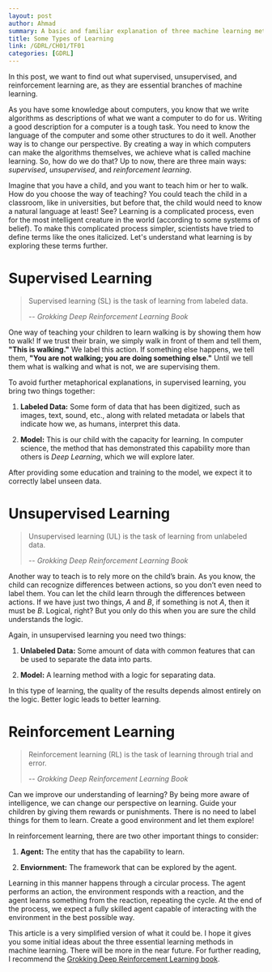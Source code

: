```yaml
---
layout: post
author: Ahmad
summary: A basic and familiar explanation of three machine learning methods
title: Some Types of Learning
link: /GDRL/CH01/TF01
categories: [GDRL]
---
```


In this post, we want to find out what supervised, unsupervised, and reinforcement learning are, as they are essential branches of machine learning.

As you have some knowledge about computers, you know that we write algorithms as descriptions of what we want a computer to do for us. Writing a good description for a computer is a tough task. You need to know the language of the computer and some other structures to do it well. Another way is to change our perspective. By creating a way in which computers can make the algorithms themselves, we achieve what is called machine learning. So, how do we do that? Up to now, there are three main ways: *supervised*, *unsupervised*, and *reinforcement learning*.

Imagine that you have a child, and you want to teach him or her to walk. How do you choose the way of teaching? You could teach the child in a classroom, like in universities, but before that, the child would need to know a natural language at least! See? Learning is a complicated process, even for the most intelligent creature in the world (according to some systems of belief). To make this complicated process simpler, scientists have tried to define terms like the ones italicized. Let's understand what learning is by exploring these terms further.

# Supervised Learning
> Supervised learning (SL) is the task of learning from labeled data.
>
> -- <cite>Grokking Deep Reinforcement Learning Book</cite>

One way of teaching your children to learn walking is by showing them how to walk! If we trust their brain, we simply walk in front of them and tell them, **"This is walking."** We label this action. If something else happens, we tell them, **"You are not walking; you are doing something else."** Until we tell them what is walking and what is not, we are supervising them.

To avoid further metaphorical explanations, in supervised learning, you bring two things together:

1. **Labeled Data:** Some form of data that has been digitized, such as images, text, sound, etc., along with related metadata or labels that indicate how we, as humans, interpret this data.

2. **Model:** This is our child with the capacity for learning. In computer science, the method that has demonstrated this capability more than others is *Deep Learning*, which we will explore later.


After providing some education and training to the model, we expect it to correctly label unseen data.


# Unsupervised Learning
> Unsupervised learning (UL) is the task of learning from unlabeled data.
>
> -- <cite>Grokking Deep Reinforcement Learning Book</cite>

Another way to teach is to rely more on the child’s brain. As you know, the child can recognize differences between actions, so you don’t even need to label them. You can let the child learn through the differences between actions. If we have just two things, $A$ and $B$, if something is not $A$, then it must be $B$. Logical, right? But you only do this when you are sure the child understands the logic.

Again, in unsupervised learning you need two things:

1. **Unlabeled Data:** Some amount of data with common features that can be used to separate the data into parts.

2. **Model:** A learning method with a logic for separating data.

In this type of learning, the quality of the results depends almost entirely on the logic. Better logic leads to better learning.


# Reinforcement Learning
> Reinforcement learning (RL) is the task of learning through trial and error.
>
> -- <cite>Grokking Deep Reinforcement Learning Book</cite>

Can we improve our understanding of learning? By being more aware of intelligence, we can change our perspective on learning. Guide your children by giving them rewards or punishments. There is no need to label things for them to learn. Create a good environment and let them explore!

In reinforcement learning, there are two other important things to consider:

1. **Agent:** The entity that has the capability to learn.

2. **Enviornment:** The framework that can be explored by the agent.

Learning in this manner happens through a circular process. The agent performs an action, the environment responds with a reaction, and the agent learns something from the reaction, repeating the cycle. At the end of the process, we expect a fully skilled agent capable of interacting with the environment in the best possible way.

This article is a very simplified version of what it could be. I hope it gives you some initial ideas about the three essential learning methods in machine learning. There will be more in the near future. For further reading, I recommend the [Grokking Deep Reinforcement Learning book](https://www.manning.com/books/grokking-deep-reinforcement-learning).